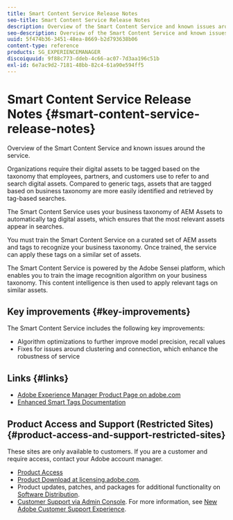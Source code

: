 ```yaml
---
title: Smart Content Service Release Notes
seo-title: Smart Content Service Release Notes
description: Overview of the Smart Content Service and known issues around the service.
seo-description: Overview of the Smart Content Service and known issues around the service.
uuid: 5f474b36-3451-48ea-8669-b2d793638b06
content-type: reference
products: SG_EXPERIENCEMANAGER
discoiquuid: 9f88c773-ddeb-4c66-ac07-7d3aa196c51b
exl-id: 6e7ac9d2-7181-48bb-82c4-61a90e594ff5
---
```

# Smart Content Service Release Notes {#smart-content-service-release-notes}

Overview of the Smart Content Service and known issues around the service.

Organizations require their digital assets to be tagged based on the taxonomy that employees, partners, and customers use to refer to and search digital assets. Compared to generic tags, assets that are tagged based on business taxonomy are more easily identified and retrieved by tag-based searches.

The Smart Content Service uses your business taxonomy of AEM Assets to automatically tag digital assets, which ensures that the most relevant assets appear in searches.

You must train the Smart Content Service on a curated set of AEM assets and tags to recognize your business taxonomy. Once trained, the service can apply these tags on a similar set of assets.

The Smart Content Service is powered by the Adobe Sensei platform, which enables you to train the image recognition algorithm on your business taxonomy. This content intelligence is then used to apply relevant tags on similar assets.

## Key improvements {#key-improvements}

The Smart Content Service includes the following key improvements:

* Algorithm optimizations to further improve model precision, recall values
* Fixes for issues around clustering and connection, which enhance the robustness of service

## Links {#links}

* [Adobe Experience Manager Product Page on adobe.com](https://www.adobe.com/marketing-cloud/experience-manager.html)
* [Enhanced Smart Tags Documentation](/help/assets/enhanced-smart-tags.md)

## Product Access and Support (Restricted Sites) {#product-access-and-support-restricted-sites}

These sites are only available to customers. If you are a customer and require access, contact your Adobe account manager.

* [Product Access](https://login.experiencecloud.adobe.com/exc-content/login.html)
* [Product Download at licensing.adobe.com](https://licensing.adobe.com/).
* Product updates, patches, and packages for additional functionality on [Software Distribution](https://experience.adobe.com/#/downloads/content/software-distribution/en/aem.html).
* [Customer Support via Admin Console](https://adminconsole.adobe.com/). For more information, see [New Adobe Customer Support Experience](https://experienceleague.adobe.com/docs/customer-one/using/home.html).
